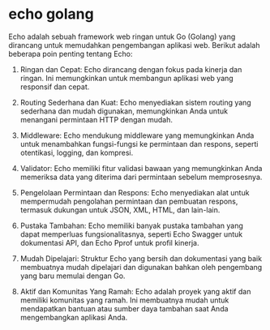 # echo golang

Echo adalah sebuah framework web ringan untuk Go (Golang) yang dirancang untuk memudahkan pengembangan aplikasi web. Berikut adalah beberapa poin penting tentang Echo:

1. Ringan dan Cepat: Echo dirancang dengan fokus pada kinerja dan ringan. Ini memungkinkan untuk membangun aplikasi web yang responsif dan cepat.

2. Routing Sederhana dan Kuat: Echo menyediakan sistem routing yang sederhana dan mudah digunakan, memungkinkan Anda untuk menangani permintaan HTTP dengan mudah.

3. Middleware: Echo mendukung middleware yang memungkinkan Anda untuk menambahkan fungsi-fungsi ke permintaan dan respons, seperti otentikasi, logging, dan kompresi.

4. Validator: Echo memiliki fitur validasi bawaan yang memungkinkan Anda memeriksa data yang diterima dari permintaan sebelum memprosesnya.

5. Pengelolaan Permintaan dan Respons: Echo menyediakan alat untuk mempermudah pengolahan permintaan dan pembuatan respons, termasuk dukungan untuk JSON, XML, HTML, dan lain-lain.

6. Pustaka Tambahan: Echo memiliki banyak pustaka tambahan yang dapat memperluas fungsionalitasnya, seperti Echo Swagger untuk dokumentasi API, dan Echo Pprof untuk profil kinerja.

7. Mudah Dipelajari: Struktur Echo yang bersih dan dokumentasi yang baik membuatnya mudah dipelajari dan digunakan bahkan oleh pengembang yang baru memulai dengan Go.

8. Aktif dan Komunitas Yang Ramah: Echo adalah proyek yang aktif dan memiliki komunitas yang ramah. Ini membuatnya mudah untuk mendapatkan bantuan atau sumber daya tambahan saat Anda mengembangkan aplikasi Anda.